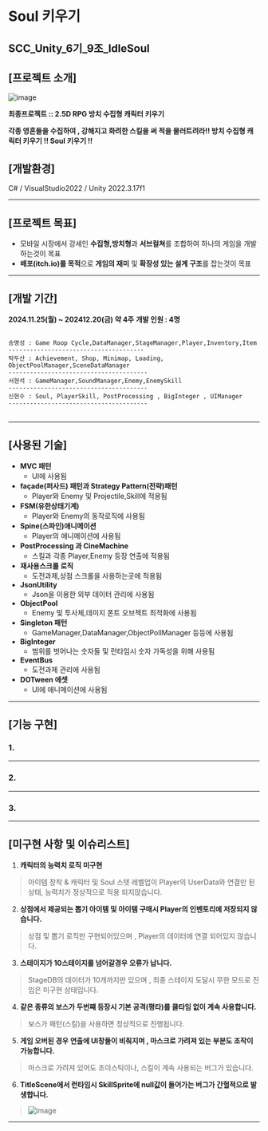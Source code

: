 Soul 키우기
=============
SCC_Unity_6기_9조_IdleSoul
-------------

## [프로젝트 소개]
![image](https://github.com/user-attachments/assets/498db46a-1225-4d20-8987-aa990e31a2e2)

**최종프로젝트 :: 2.5D RPG 방치 수집형 캐릭터 키우기**

**각종 영혼들을 수집하여 , 강해지고 화려한 스킬을 써 적을 물러트려라!!
방치 수집형 캐릭터 키우기 !! Soul 키우기 !!**

## [개발환경] 
C# / VisualStudio2022 / Unity 2022.3.17f1

---
## [프로젝트 목표]
- 모바일 시장에서 강세인 **수집형,방치형**과 **서브컬쳐**를 조합하여 하나의 게임을 개발하는것이 목표
- **배포(itch.io)를 목적**으로 **게임의 재미** 및 **확장성 있는 설계 구조**를 잡는것이 목표

---
## [개발 기간]
**2024.11.25(월) ~ 202412.20(금) 약 4주**
**개발 인원 : 4명**
<pre>
<code>
송명성 : Game Roop Cycle,DataManager,StageManager,Player,Inventory,Item  
--------------------------------------
박두산 : Achievement, Shop, Minimap, Loading, ObjectPoolManager,SceneDataManager  
---------------------------------------
서현석 : GameManager,SoundManager,Enemy,EnemySkill    
---------------------------------------
신현수 : Soul, PlayerSkill, PostProcessing , BigInteger , UIManager
---------------------------------------
</code>
</pre>
---
## [사용된 기술]
+ **MVC 패턴**
  + UI에 사용됨  
+ **façade(퍼사드) 패턴과 Strategy Pattern(전략)패턴**
  + Player와 Enemy 및 Projectile,Skill에 적용됨
+ **FSM(유한상태기계)**
  + Player와 Enemy의 동작로직에 사용됨  
+ **Spine(스파인)애니메이션**
  + Player의 애니메이션에 사용됨
+ **PostProcessing 과 CineMachine**
  + 스킬과 각종 Player,Enemy 등장 연출에 적용됨
+ **재사용스크롤 로직**
  + 도전과제,상점 스크롤을 사용하는곳에 적용됨
+ **JsonUtility**
  + Json을 이용한 외부 데이터 관리에 사용됨  
+ **ObjectPool**
  + Enemy 및 투사체,데미지 폰트 오브젝트 최적화에 사용됨 
+ **Singleton 패턴**
  + GameManager,DataManager,ObjectPollManager 등등에 사용됨
+ **BigInteger**
  + 범위를 벗어나는 숫자들 및 런타임시 숫자 가독성을 위해 사용됨
+ **EventBus**
  + 도전과제 관리에 사용됨
+ **DOTween 에셋**
  + UI에 애니메이션에 사용됨

---
## [기능 구현]

### 1. 

---

### 2. 

---

### 3.

---

## [미구현 사항 및 이슈리스트]
>
1. **캐릭터의 능력치 로직 미구현**
> 아이템 장착 & 캐릭터 및 Soul 스텟 레벨업이 Player의 UserData와 연결만 된 상태, 능력치가 정상적으로 적용 되지않습니다.
2. **상점에서 제공되는 뽑기 아이템 및 아이템 구매시 Player의 인벤토리에 저장되지 않습니다.**
> 상점 및 뽑기 로직만 구현되어있으며 , Player의 데이터에 연결 되어있지 않습니다.
3. **스테이지가 10스테이지를 넘어갈경우 오류가 납니다.**
> StageDB의 데이터가 10개까지만 있으며 , 최종 스테이지 도달시 무한 모드로 진입은 미구현 상태입니다.
4. **같은 종류의 보스가 두번쨰 등장시 기본 공격(평타)를 쿨타임 없이 계속 사용합니다.**
> 보스가 패턴(스킬)을 사용하면 정상적으로 진행됩니다.
5. **게임 오버된 경우 연출에 UI창들이 비춰지며 , 마스크로 가려져 있는 부분도 조작이 가능합니다.**
> 마스크로 가려져 있어도 조이스틱이나, 스킬이 계속 사용되는 버그가 있습니다.
6. **TitleScene에서 런타임시 SkillSprite에 null값이 들어가는 버그가 간헐적으로 발생합니다.**
> ![image](https://github.com/user-attachments/assets/d6a2179a-267e-4ba8-8d9f-5f8c02ca37bf)
> 
---
